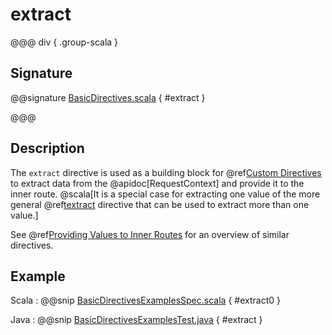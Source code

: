 # extract

@@@ div { .group-scala }

## Signature

@@signature [BasicDirectives.scala]($akka-http$/akka-http/src/main/scala/akka/http/scaladsl/server/directives/BasicDirectives.scala) { #extract }

@@@

## Description

The `extract` directive is used as a building block for @ref[Custom Directives](../custom-directives.md) to extract data from the
@apidoc[RequestContext] and provide it to the inner route.
@scala[It is a special case for extracting one value of the more general @ref[textract](textract.md) directive that can be used to extract more than one value.]

See @ref[Providing Values to Inner Routes](index.md#providedirectives) for an overview of similar directives.

## Example

Scala
:  @@snip [BasicDirectivesExamplesSpec.scala]($test$/scala/docs/http/scaladsl/server/directives/BasicDirectivesExamplesSpec.scala) { #extract0 }

Java
:  @@snip [BasicDirectivesExamplesTest.java]($test$/java/docs/http/javadsl/server/directives/BasicDirectivesExamplesTest.java) { #extract }
